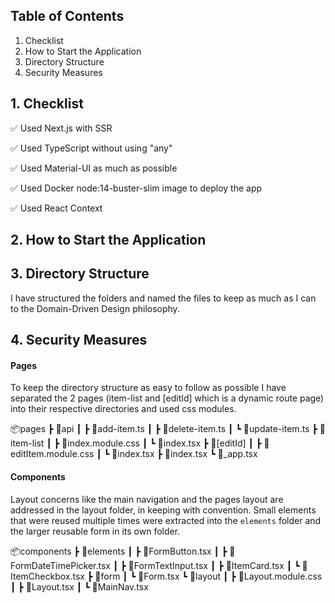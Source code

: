 ## Table of Contents

1.  Checklist
2.  How to Start the Application
3.  Directory Structure
4.  Security Measures

## 1. Checklist

:white_check_mark: Used Next.js with SSR

:white_check_mark: Used TypeScript without using "any"

:white_check_mark: Used Material-UI as much as possible

:white_check_mark: Used Docker node:14-buster-slim image to deploy the app

:white_check_mark: Used React Context

## 2. How to Start the Application

## 3. Directory Structure

I have structured the folders and named the files to keep as much as I can to the Domain-Driven Design philosophy.

## 4. Security Measures

#### Pages

To keep the directory structure as easy to follow as possible I have separated the 2 pages (item-list and [editId] which is a dynamic route page) into their respective directories and used css modules.

📦pages
┣ 📂api
┃ ┣ 📜add-item.ts
┃ ┣ 📜delete-item.ts
┃ ┗ 📜update-item.ts
┣ 📂item-list
┃ ┣ 📜index.module.css
┃ ┗ 📜index.tsx
┣ 📂[editId]
┃ ┣ 📜editItem.module.css
┃ ┗ 📜index.tsx
┣ 📜index.tsx
┗ 📜_app.tsx

#### Components

Layout concerns like the main navigation and the pages layout are addressed in the layout folder, in keeping with convention. Small elements that were reused multiple times were extracted into the `elements` folder and the larger reusable form in its own folder.

📦components
┣ 📂elements
┃ ┣ 📜FormButton.tsx
┃ ┣ 📜FormDateTimePicker.tsx
┃ ┣ 📜FormTextInput.tsx
┃ ┣ 📜ItemCard.tsx
┃ ┗ 📜ItemCheckbox.tsx
┣ 📂form
┃ ┗ 📜Form.tsx
┗ 📂layout
┃ ┣ 📜Layout.module.css
┃ ┣ 📜Layout.tsx
┃ ┗ 📜MainNav.tsx
